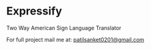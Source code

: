 # Expressify
Two Way American Sign Language Translator

For full project mail me at: patilsanket0201@gmail.com
